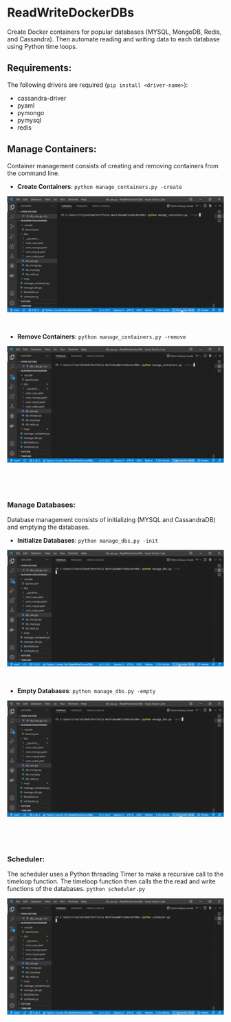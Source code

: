 # ReadWriteDockerDBs

Create Docker containers for popular databases (MYSQL, MongoDB, Redis, and Cassandra). Then automate reading and writing data to each database using Python time loops.

## Requirements:
The following drivers are required (`pip install <driver-name>`): 
- cassandra-driver 
- pyaml 
- pymongo
- pymysql
- redis 

## Manage Containers:
Container management consists of creating and removing containers from the command line.

- **Create Containers**: `python manage_containers.py -create`

![Creating containers](/imgs/manage_containers_create.gif)

&nbsp;

- **Remove Containers**: `python manage_containers.py -remove`

![Removing containers](/imgs/manage_containers_remove.gif)

&nbsp;

&nbsp;

### Manage Databases:
Database management consists of initializing (MYSQL and CassandraDB) and emptying the databases.

- **Initialize Databases**: `python manage_dbs.py -init`

![Initialize databases](/imgs/manage_dbs_init.gif)

&nbsp;

- **Empty Databases**: `python manage_dbs.py -empty`

![Empty databases](/imgs/manage_dbs_empty.gif)

&nbsp;

&nbsp;

### Scheduler:
The scheduler uses a Python threading Timer to make a recursive call to the timeloop function. The timeloop function then calls the the read and write functions of the databases. `python scheduler.py` 

![Scheduler](/imgs/scheduler.gif)
